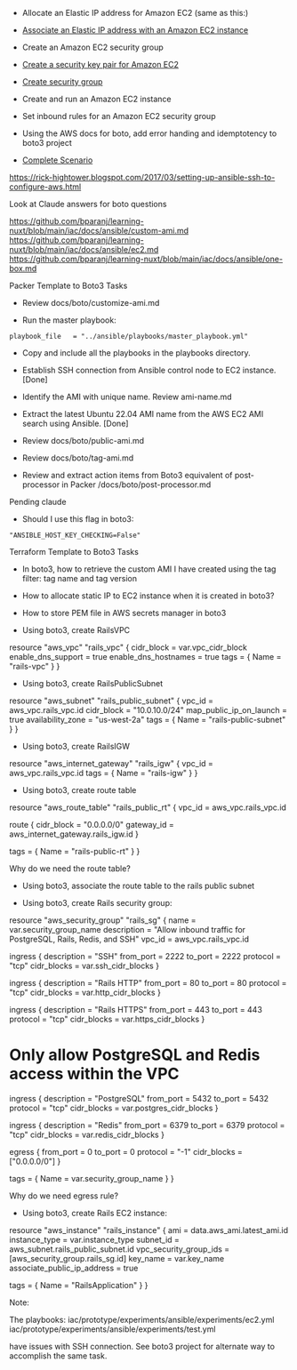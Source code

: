 

- Allocate an Elastic IP address for Amazon EC2 (same as this:)
- [Associate an Elastic IP address with an Amazon EC2 instance](https://github.com/awsdocs/aws-doc-sdk-examples/blob/main/python/example_code/ec2/elastic_ip.py)


- Create an Amazon EC2 security group
- [Create a security key pair for Amazon EC2](https://github.com/awsdocs/aws-doc-sdk-examples/blob/main/python/example_code/ec2/key_pair.py)

- [Create security group](https://github.com/awsdocs/aws-doc-sdk-examples/blob/main/python/example_code/ec2/security_group.py)
- Create and run an Amazon EC2 instance
- Set inbound rules for an Amazon EC2 security group
- Using the AWS docs for boto, add error handing and idemptotency to boto3 project

- [Complete Scenario](https://github.com/awsdocs/aws-doc-sdk-examples/blob/main/python/example_code/ec2/scenario_get_started_instances.py)

https://rick-hightower.blogspot.com/2017/03/setting-up-ansible-ssh-to-configure-aws.html

Look at Claude answers for boto questions

https://github.com/bparanj/learning-nuxt/blob/main/iac/docs/ansible/custom-ami.md
https://github.com/bparanj/learning-nuxt/blob/main/iac/docs/ansible/ec2.md
https://github.com/bparanj/learning-nuxt/blob/main/iac/docs/ansible/one-box.md


Packer Template to Boto3 Tasks

- Review docs/boto/customize-ami.md

- Run the master playbook:

```
playbook_file   = "../ansible/playbooks/master_playbook.yml"
```

- Copy and include all the playbooks in the playbooks directory.

- Establish SSH connection from Ansible control node to EC2 instance. [Done]

- Identify the AMI with unique name. Review ami-name.md
	
- Extract the latest Ubuntu 22.04 AMI name from the AWS EC2 AMI search using Ansible. [Done]

- Review docs/boto/public-ami.md

- Review docs/boto/tag-ami.md

- Review and extract action items from Boto3 equivalent of post-processor in Packer /docs/boto/post-processor.md


Pending claude

- Should I use this flag in boto3:

```
"ANSIBLE_HOST_KEY_CHECKING=False"
```

Terraform Template to Boto3 Tasks

- In boto3, how to retrieve the custom AMI I have created using the tag filter:
	tag name and tag version 

- How to allocate static IP to EC2 instance when it is created in boto3?

- How to store PEM file in AWS secrets manager in boto3

- Using boto3, create RailsVPC

resource "aws_vpc" "rails_vpc" {
  cidr_block           = var.vpc_cidr_block
  enable_dns_support   = true
  enable_dns_hostnames = true
  tags = {
    Name = "rails-vpc"
  }
}

- Using boto3, create RailsPublicSubnet

resource "aws_subnet" "rails_public_subnet" {
  vpc_id                  = aws_vpc.rails_vpc.id
  cidr_block              = "10.0.10.0/24"
  map_public_ip_on_launch = true
  availability_zone       = "us-west-2a"
  tags = {
    Name = "rails-public-subnet"
  }
}

- Using boto3, create RailsIGW

resource "aws_internet_gateway" "rails_igw" {
  vpc_id = aws_vpc.rails_vpc.id
  tags = {
    Name = "rails-igw"
  }
}

- Using boto3, create route table

resource "aws_route_table" "rails_public_rt" {
  vpc_id = aws_vpc.rails_vpc.id

  route {
    cidr_block = "0.0.0.0/0"
    gateway_id = aws_internet_gateway.rails_igw.id
  }

  tags = {
    Name = "rails-public-rt"
  }
}

Why do we need the route table?

- Using boto3, associate the route table to the rails public subnet

- Using boto3, create Rails security group:

resource "aws_security_group" "rails_sg" {
  name        = var.security_group_name
  description = "Allow inbound traffic for PostgreSQL, Rails, Redis, and SSH"
  vpc_id      = aws_vpc.rails_vpc.id

  ingress {
    description = "SSH"
    from_port   = 2222
    to_port     = 2222
    protocol    = "tcp"
    cidr_blocks = var.ssh_cidr_blocks
  }

  ingress {
    description = "Rails HTTP"
    from_port   = 80
    to_port     = 80
    protocol    = "tcp"
    cidr_blocks = var.http_cidr_blocks
  }

  ingress {
    description = "Rails HTTPS"
    from_port   = 443
    to_port     = 443
    protocol    = "tcp"
    cidr_blocks = var.https_cidr_blocks
  }

  # Only allow PostgreSQL and Redis access within the VPC
  ingress {
    description = "PostgreSQL"
    from_port   = 5432
    to_port     = 5432
    protocol    = "tcp"
    cidr_blocks = var.postgres_cidr_blocks
  }

  ingress {
    description = "Redis"
    from_port   = 6379
    to_port     = 6379
    protocol    = "tcp"
    cidr_blocks = var.redis_cidr_blocks
  }

  egress {
    from_port   = 0
    to_port     = 0
    protocol    = "-1"
    cidr_blocks = ["0.0.0.0/0"]
  }

  tags = {
    Name = var.security_group_name
  }
}

Why do we need egress rule?

- Using boto3, create Rails EC2 instance:

resource "aws_instance" "rails_instance" {
  ami                         = data.aws_ami.latest_ami.id
  instance_type               = var.instance_type
  subnet_id                   = aws_subnet.rails_public_subnet.id
  vpc_security_group_ids      = [aws_security_group.rails_sg.id]
  key_name                    = var.key_name
  associate_public_ip_address = true

  tags = {
    Name = "RailsApplication"
  }
}


Note:

The playbooks:
	iac/prototype/experiments/ansible/experiments/ec2.yml
	iac/prototype/experiments/ansible/experiments/test.yml

have issues with SSH connection. See boto3 project for alternate way to accomplish the same task.
